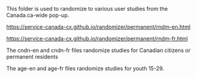This folder is used to randomize to various user studies from the Canada.ca-wide pop-up.

https://service-canada-cx.github.io/randomizer/permanent/rndm-en.html

https://service-canada-cx.github.io/randomizer/permanent/rndm-fr.html

The cndn-en and cndn-fr files randomize studies for Canadian citizens or permanent residents

The age-en and age-fr files randomize studies for youth 15-29.
